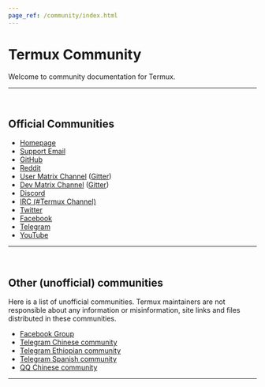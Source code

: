 ```yaml
---
page_ref: /community/index.html
---
```


# Termux Community

<!-- @DOCS__HEADER_PLACEHOLDER@ -->

Welcome to community documentation for Termux.

---

&nbsp;





## Official Communities

- [Homepage](https://termux.dev/)
- [Support Email](mailto:support@termux.dev)
- [GitHub](https://github.com/termux/)
- [Reddit](https://reddit.com/r/termux)
- [User Matrix Channel](https://matrix.to/#/#termux_termux:gitter.im) ([Gitter](https://gitter.im/termux/termux))
- [Dev Matrix Channel](https://matrix.to/#/#termux_dev:gitter.im) ([Gitter](https://gitter.im/termux/dev))
- [Discord](https://discord.gg/HXpF69X)
- [IRC (#Termux Channel)](https://libera.chat/)
- [Twitter](https://twitter.com/termuxdevs)
- [Facebook](https://facebook.com/termux/)
- [Telegram](https://telegram.me/termux24x7)
- [YouTube](https://www.youtube.com/channel/UCGCVyLywi5KfW6n-54tiiJQ)

---

&nbsp;





## Other (unofficial) communities

Here is a list of unofficial communities. Termux maintainers are not responsible about any information or misinformation, site links and files distributed in these communities.

- [Facebook Group](https://facebook.com/groups/termux/)
- [Telegram Chinese community](https://telegram.me/Termux_CN/)
- [Telegram Ethiopian community](https://telegram.me/Et_Termux_community/)
- [Telegram Spanish community](https://t.me/termux_es)
- [QQ Chinese community](https://jq.qq.com/?_wv=1027&k=ylRxQK7Z)

---

&nbsp;
